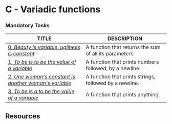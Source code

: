 # C - Variadic functions

### Mandatory Tasks
TITLE			 | 	DESCRIPTION
-------			 |	 ----------
[0. _Beauty is variable, ugliness is constant_](./0-sum_them_all.c) | A function that returns the sum of all its parameters.	
[1. _To be is to be the value of a variable_](./1-print_numbers.c) | A function that prints numbers followed, by a newline.
[2. _One woman's constant is another woman's variable_](./2-print_strins.c) | A function that prints strings, followed by a newline.
[3. _To be is a to be the value of a variable_](./3-print_all.c) | A function that prints anything.
## Resources
